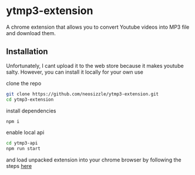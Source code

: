 # ytmp3-extension

A chrome extension that allows you to convert Youtube videos into MP3 file and download them.

## Installation

Unfortunately, I cant upload it to the web store because it makes youtube salty. However, you can install it locally for your own use

clone the repo
```bash
git clone https://github.com/neosizzle/ytmp3-extension.git
cd ytmp3-extension
```
install dependencies
```bash
npm i
```

enable local api
```bash
cd ytmp3-api
npm run start
```

and load unpacked extension into your chrome browser by following the steps [here](https://developer.chrome.com/docs/extensions/mv3/getstarted/)
